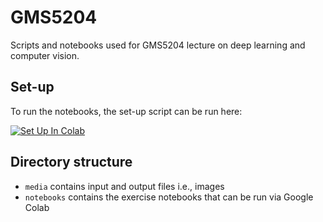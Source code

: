 # GMS5204
Scripts and notebooks used for GMS5204 lecture on deep learning and computer vision.

## Set-up
To run the notebooks, the set-up script can be run here:  

<a target="_blank" href="https://github.com/mikedataCrunch/GMS5204/blob/main/notebooks/00_set_up_notebook.ipynb">
  <img src="https://colab.research.google.com/assets/colab-badge.svg" alt="Set Up In Colab"/>
</a>

## Directory structure
- `media` contains input and output files i.e., images
- `notebooks` contains the exercise notebooks that can be run via Google Colab
